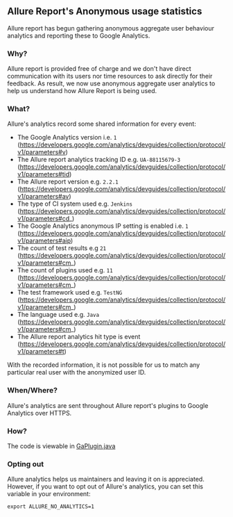 ## Allure Report's Anonymous usage statistics

Allure report has begun gathering anonymous aggregate user
behaviour analytics and reporting these to Google Analytics. 

### Why?

Allure report is provided free of charge and we don't have direct
communication with its users nor time resources to ask directly for
their feedback. As result, we now use anonymous aggregate user 
analytics to help us understand how Allure Report is being used.

### What?

Allure's analytics record some shared information for
every event:

- The Google Analytics version i.e. `1` (https://developers.google.com/analytics/devguides/collection/protocol/v1/parameters#v)
- The Allure report analytics tracking ID e.g. `UA-88115679-3` (https://developers.google.com/analytics/devguides/collection/protocol/v1/parameters#tid)
- The Allure report version e.g. `2.2.1` (https://developers.google.com/analytics/devguides/collection/protocol/v1/parameters#av)
- The type of CI system used e.g. `Jenkins` (https://developers.google.com/analytics/devguides/collection/protocol/v1/parameters#cd_)
- The Google Analytics anonymous IP setting is enabled i.e. `1` (https://developers.google.com/analytics/devguides/collection/protocol/v1/parameters#aip)
- The count of test results e.g `21` (https://developers.google.com/analytics/devguides/collection/protocol/v1/parameters#cm_)
- The count of plugins used e.g. `11` (https://developers.google.com/analytics/devguides/collection/protocol/v1/parameters#cm_)
- The test framework used e.g. `TestNG` (https://developers.google.com/analytics/devguides/collection/protocol/v1/parameters#cm_)
- The language used e.g. `Java` (https://developers.google.com/analytics/devguides/collection/protocol/v1/parameters#cm_)
- The Allure report analytics hit type is event (https://developers.google.com/analytics/devguides/collection/protocol/v1/parameters#t)

With the recorded information, it is not possible for us to match any particular real user with the anonymized user ID. 

### When/Where?

Allure's analytics are sent throughout Allure report's plugins to Google Analytics over HTTPS.

### How?
    
The code is viewable in [GaPlugin.java](https://github.com/allure-framework/allure2/blob/master/allure-generator/src/main/java/io/qameta/allure/ga/GaPlugin.java)

### Opting out

Allure analytics helps us maintainers and leaving it on is appreciated. However, if you want to opt out of 
Allure's analytics, you can set this variable in your environment:

```$xslt
export ALLURE_NO_ANALYTICS=1
``` 
